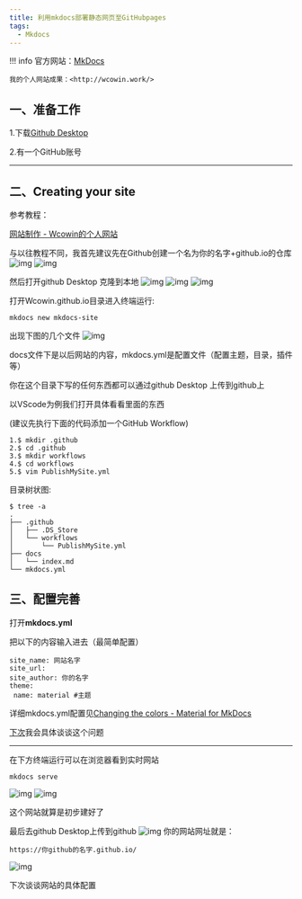 ```yaml
---
title: 利用mkdocs部署静态网页至GitHubpages
tags:
  - Mkdocs
---
```


!!! info
    官方网站：[MkDocs](https://www.mkdocs.org/)

    我的个人网站成果：<http://wcowin.work/>

## 一、准备工作

1.下载[Github Desktop](https://github.com/desktop/desktop)

 2.有一个GitHub账号​​​​​​​
***
## 二、Creating your site

参考教程： 

[网站制作 - Wcowin的个人网站](https://wcowin.work/mymkdocs/about/web/)

与以往教程不同，我首先建议先在Github创建一个名为你的名字+github.io的仓库
![img](https://img-blog.csdnimg.cn/540f2e9973e14bb1b77dc2be29f641a6.png)
![img](https://img-blog.csdnimg.cn/84c92a4d64544f30818543c85dc92605.png)  

然后打开github Desktop 克隆到本地
![img](https://img-blog.csdnimg.cn/172f6975b2184f159897af00ecd75dee.png)
![img](https://img-blog.csdnimg.cn/ff29a0a668984af2ab9d990be75b43e2.png)
![img](https://img-blog.csdnimg.cn/0bc90dc7f25646d6a718c282c04bc231.png)  

打开Wcowin.github.io目录进入终端运行:
```
mkdocs new mkdocs-site
```
出现下图的几个文件 
![img](https://img-blog.csdnimg.cn/3fe2d89ea2ee48209eac36f9d6c10476.png)  

docs文件下是以后网站的内容，mkdocs.yml是配置文件（配置主题，目录，插件等）

 你在这个目录下写的任何东西都可以通过github Desktop 上传到github上

以VScode为例我们打开具体看看里面的东西

(建议先执行下面的代码添加一个GitHub Workflow)
``` 
1.$ mkdir .github
2.$ cd .github
3.$ mkdir workflows
4.$ cd workflows
5.$ vim PublishMySite.yml
```
目录树状图:
```
$ tree -a
.
├── .github
│   ├── .DS_Store
│   └── workflows
│       └── PublishMySite.yml
├── docs
│   └── index.md
└── mkdocs.yml
```
## 三、配置完善

打开**mkdocs.yml** 

 把以下的内容输入进去（最简单配置）
 ```
site_name: 网站名字
site_url: 
site_author: 你的名字
theme:
  name: material #主题
 ```
详细mkdocs.yml配置见[Changing the colors - Material for MkDocs](https://squidfunk.github.io/mkdocs-material/setup/changing-the-colors/)

[下次](https://blog.csdn.net/m0_63203517/article/details/127444446?spm=1001.2014.3001.5502)我会具体谈谈这个问题
***
在下方终端运行可以在浏览器看到实时网站
```
mkdocs serve
```
![img](https://img-blog.csdnimg.cn/6fdac044cf294a228245c77d6953ca4e.png)
![img](https://img-blog.csdnimg.cn/72f7218e24fa4d45925453a3fb0a9153.png)

这个网站就算是初步建好了

最后去github Desktop上传到github
![img](https://img-blog.csdnimg.cn/51375318e774423ba53e4b42122e6e93.png)
你的网站网址就是：​
```
https://你github的名字.github.io/
```
![img](https://img-blog.csdnimg.cn/4da2acf327514bd487a4627c7bad2930.png)

下次谈谈网站的具体配置